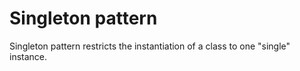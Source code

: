 # Singleton pattern
Singleton pattern restricts the instantiation of a class to one "single" instance.